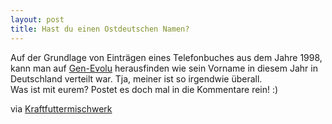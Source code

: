 ```yaml
---
layout: post
title: Hast du einen Ostdeutschen Namen?
---
```


<p>Auf der Grundlage von Einträgen eines Telefonbuches aus dem Jahre 1998, kann man auf <a href="http://www.gen-evolu.de/index.php?id=80">Gen-Evolu</a> herausfinden wie sein Vorname in diesem Jahr in Deutschland verteilt war. Tja, meiner ist so irgendwie überall.<br />
<img src="http://www.gen-evolu.de/public/maps/firstname/absolute/trung.png" alt="" /></img><br />
Was ist mit eurem? Postet es doch mal in die Kommentare rein! :)</p>

<p>via <a href="http://www.kraftfuttermischwerk.de/blogg/?p=35258">Kraftfuttermischwerk</a></p>
